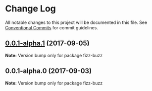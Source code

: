 # Change Log

All notable changes to this project will be documented in this file.
See [Conventional Commits](https://conventionalcommits.org) for commit guidelines.

<a name="0.0.1-alpha.1"></a>
## [0.0.1-alpha.1](https://github.com/zacharygolba/iter.js/compare/v0.0.1-alpha.0...v0.0.1-alpha.1) (2017-09-05)




**Note:** Version bump only for package fizz-buzz

<a name="0.0.1-alpha.0"></a>
## 0.0.1-alpha.0 (2017-09-03)




**Note:** Version bump only for package fizz-buzz
